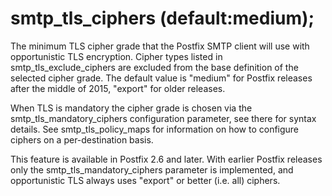 # smtp_tls_ciphers (default:medium); 

 The minimum TLS cipher grade that the Postfix SMTP client
will use with opportunistic TLS encryption. Cipher types listed in
smtp_tls_exclude_ciphers are excluded from the base definition of
the selected cipher grade.   The default value is "medium" for
Postfix releases after the middle of 2015, "export" for older
releases.  

 When TLS is mandatory the cipher grade is chosen via the
smtp_tls_mandatory_ciphers configuration parameter, see there for syntax
details. See smtp_tls_policy_maps for information on how to configure
ciphers on a per-destination basis. 

 This feature is available in Postfix 2.6 and later. With earlier Postfix
releases only the smtp_tls_mandatory_ciphers parameter is implemented,
and opportunistic TLS always uses "export" or better (i.e. all) ciphers. 



